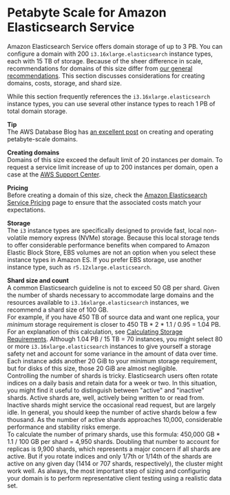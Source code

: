 # Petabyte Scale for Amazon Elasticsearch Service<a name="petabyte-scale"></a>

Amazon Elasticsearch Service offers domain storage of up to 3 PB\. You can configure a domain with 200 `i3.16xlarge.elasticsearch` instance types, each with 15 TB of storage\. Because of the sheer difference in scale, recommendations for domains of this size differ from [our general recommendations](aes-bp.md)\. This section discusses considerations for creating domains, costs, storage, and shard size\.

While this section frequently references the `i3.16xlarge.elasticsearch` instance types, you can use several other instance types to reach 1 PB of total domain storage\.

**Tip**  
The AWS Database Blog has [an excellent post](https://aws.amazon.com/blogs/database/run-a-petabyte-scale-cluster-in-amazon-elasticsearch-service) on creating and operating petabyte\-scale domains\.

**Creating domains**  
Domains of this size exceed the default limit of 20 instances per domain\. To request a service limit increase of up to 200 instances per domain, open a case at the [AWS Support Center](https://console.aws.amazon.com/support/home#/)\.

**Pricing**  
Before creating a domain of this size, check the [Amazon Elasticsearch Service Pricing](https://aws.amazon.com/elasticsearch-service/pricing/) page to ensure that the associated costs match your expectations\.

**Storage**  
The `i3` instance types are specifically designed to provide fast, local non\-volatile memory express \(NVMe\) storage\. Because this local storage tends to offer considerable performance benefits when compared to Amazon Elastic Block Store, EBS volumes are not an option when you select these instance types in Amazon ES\. If you prefer EBS storage, use another instance type, such as `r5.12xlarge.elasticsearch`\.

**Shard size and count**  
A common Elasticsearch guideline is not to exceed 50 GB per shard\. Given the number of shards necessary to accommodate large domains and the resources available to `i3.16xlarge.elasticsearch` instances, we recommend a shard size of 100 GB\.  
For example, if you have 450 TB of source data and want one replica, your *minimum* storage requirement is closer to 450 TB \* 2 \* 1\.1 / 0\.95 = 1\.04 PB\. For an explanation of this calculation, see [Calculating Storage Requirements](sizing-domains.md#aes-bp-storage)\. Although 1\.04 PB / 15 TB = 70 instances, you might select 80 or more `i3.16xlarge.elasticsearch` instances to give yourself a storage safety net and account for some variance in the amount of data over time\. Each instance adds another 20 GiB to your minimum storage requirement, but for disks of this size, those 20 GiB are almost negligible\.  
Controlling the number of shards is tricky\. Elasticsearch users often rotate indices on a daily basis and retain data for a week or two\. In this situation, you might find it useful to distinguish between "active" and "inactive" shards\. Active shards are, well, actively being written to or read from\. Inactive shards might service the occasional read request, but are largely idle\. In general, you should keep the number of active shards below a few thousand\. As the number of active shards approaches 10,000, considerable performance and stability risks emerge\.  
To calculate the number of primary shards, use this formula: 450,000 GB \* 1\.1 / 100 GB per shard = 4,950 shards\. Doubling that number to account for replicas is 9,900 shards, which represents a major concern if all shards are active\. But if you rotate indices and only 1/7th or 1/14th of the shards are active on any given day \(1414 or 707 shards, respectively\), the cluster might work well\. As always, the most important step of sizing and configuring your domain is to perform representative client testing using a realistic data set\.